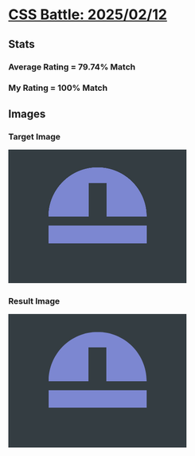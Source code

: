 # [CSS Battle: 2025/02/12](https://cssbattle.dev/play/VqXOCNeNfxFirJcqZkpp)

## Stats

### Average Rating = 79.74% Match

### My Rating = 100% Match

## Images

### Target Image

![](./images/target.png)

### Result Image

![](./images/result.png)
